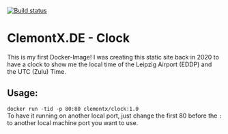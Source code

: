 [![Build status](https://dev.azure.com/clemont/ClemontX.DE/_apis/build/status/ClemontX.DE-Docker%20container-CI)](https://dev.azure.com/clemont/ClemontX.DE/_build/latest?definitionId=-1)
# ClemontX.DE - Clock

This is my first Docker-Image!
I was creating this static site back in 2020 to have a clock to show me the local time of the Leipzig Airport (EDDP) and the UTC (Zulu) Time.
## Usage:
`
docker run -tid -p 80:80 clemontx/clock:1.0
`
<br>
To have it running on another local port, just change the first 80 before the `:` to another local machine port you want to use.
